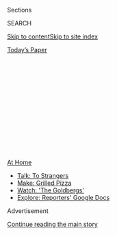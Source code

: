 <div id="app">

<div>

<div>

<div>

<div class="NYTAppHideMasthead css-1q2w90k e1suatyy0">

<div class="section css-ui9rw0 e1suatyy2">

<div class="css-eph4ug er09x8g0">

<div class="css-6n7j50">

</div>

<span class="css-1dv1kvn">Sections</span>

<div class="css-10488qs">

<span class="css-1dv1kvn">SEARCH</span>

</div>

[Skip to content](#site-content)[Skip to site
index](#site-index)

</div>

<div class="css-10698na e1huz5gh0">

</div>

</div>

<div id="masthead-bar-one" class="section hasLinks css-15hmgas e1csuq9d3">

<div class="css-uqyvli e1csuq9d0">

</div>

<div class="css-1uqjmks e1csuq9d1">

</div>

<div class="css-9e9ivx">

[](https://myaccount.nytimes3xbfgragh.onion/auth/login?response_type=cookie&client_id=vi)

</div>

<div class="css-1bvtpon e1csuq9d2">

[Today’s
Paper](https://www.nytimes3xbfgragh.onion/section/todayspaper)

</div>

</div>

</div>

</div>

<div data-aria-hidden="false">

<div id="site-content" data-role="main">

<div>

<div class="css-1aor85t" style="opacity:0.000000001;z-index:-1;visibility:hidden">

<div class="css-1hqnpie">

<div class="css-epjblv">

<span class="css-100wwgy">Four Artists on the Future of Video
Art</span>

</div>

<div class="css-k008qs">

<div class="css-o5pzib">

<span class="css-18z7m18"></span>

<div>

</div>

</div>

<span class="css-1n6z4y">https://nyti.ms/3eUZm13</span>

<div class="css-1705lsu">

<div class="css-4xjgmj">

<div class="css-4skfbu" data-role="toolbar" data-aria-label="Social Media Share buttons, Save button, and Comments Panel with current comment count" data-testid="share-tools">

  - 
  - 
  - 
  - 
    
    <div class="css-6n7j50">
    
    </div>

  - 

</div>

</div>

</div>

</div>

</div>

</div>

<div id="NYT_TOP_BANNER_REGION" class="css-13pd83m">

<div>

<div id="maps-athome-menu" class="section interactive-content interactive-size-medium css-1edisqu">

<div class="css-17ih8de interactive-body">

<div class="at-home-nav__innerContainer">

<div class="at-home-nav__title">

[At
Home](https://www.nytimes3xbfgragh.onion/spotlight/at-home?action=click&pgtype=Article&state=default&region=TOP_BANNER&context=at_home_menu)

</div>

  - [Talk: To
    Strangers](https://www.nytimes3xbfgragh.onion/2020/08/03/well/family/the-benefits-of-talking-to-strangers.html?action=click&pgtype=Article&state=default&region=TOP_BANNER&context=at_home_menu)
  - [Make: Grilled
    Pizza](https://www.nytimes3xbfgragh.onion/2020/08/01/at-home/coronavirus-make-pizza-on-a-grill.html?action=click&pgtype=Article&state=default&region=TOP_BANNER&context=at_home_menu)
  - [Watch: 'The
    Goldbergs'](https://www.nytimes3xbfgragh.onion/2020/07/31/arts/television/goldbergs-abc-stream.html?action=click&pgtype=Article&state=default&region=TOP_BANNER&context=at_home_menu)
  - [Explore: Reporters' Google
    Docs](https://www.nytimes3xbfgragh.onion/interactive/2020/at-home/even-more-reporters-editors-diaries-lists-recommendations.html?action=click&pgtype=Article&state=default&region=TOP_BANNER&context=at_home_menu)

</div>

</div>

</div>

</div>

</div>

<div id="top-wrapper" class="css-1sy8kpn">

<div id="top-slug" class="css-l9onyx">

Advertisement

</div>

[Continue reading the main
story](#after-top)

<div class="ad top-wrapper" style="text-align:center;height:100%;display:block;min-height:250px">

<div id="top" class="place-ad" data-position="top" data-size-key="top">

</div>

</div>

<div id="after-top">

</div>

</div>

<div>

<div id="sponsor-wrapper" class="css-1hyfx7x">

<div id="sponsor-slug" class="css-19vbshk">

Supported by

</div>

[Continue reading the main
story](#after-sponsor)

<div id="sponsor" class="ad sponsor-wrapper" style="text-align:center;height:100%;display:block">

</div>

<div id="after-sponsor">

</div>

</div>

<div class="css-186x18t">

True Believers

</div>

<div class="css-1vkm6nb ehdk2mb0">

# Four Artists on the Future of Video Art

</div>

Hito Steyerl, Rachel Rose, Isaac Julien and Lynn Hershman Leeson talk
about how they’ve been spending quarantine and just where, in this era
of never-ending screen time, their work should live.

<div class="css-79elbk" data-testid="photoviewer-wrapper">

<div class="css-z3e15g" data-testid="photoviewer-wrapper-hidden">

</div>

<div class="css-1a48zt4 ehw59r15" data-testid="photoviewer-children">

![<span class="css-1l9o2ey e13ogyst0" data-aria-hidden="true">Clockwise
from top left: a still from Hito Steyerl’s “Liquidity Inc.” (2014); a
digital print of Isaac Julien’s “Lessons of the Hour (Lessons of the
Hour)” (2019); a still from Lynn Hershman Leeson’s “Lorna” (1979-84); a
still from Rachel Rose’s “Lake Valley”
(2016).</span><span class="css-1nlbvxy e1z0qqy90" itemprop="copyrightHolder"><span class="css-1ly73wi e1tej78p0">Credit...</span><span><span>Clockwise
from top left: courtesy of the artist, Andrew Kreps Gallery, New York
and Esther Schipper, Berlin; © Isaac Julien, courtesy of the artist and
Metro Pictures, New York; © Lynn Hershman Leeson, courtesy of the artist
and Bridget Donahue, N.Y.C.; courtesy of the artist and Gavin Brown’s
enterprise New
York/Rome</span></span></span>](https://static01.graylady3jvrrxbe.onion/images/2020/07/10/t-magazine/art/digital-artists-slide-VVNP/digital-artists-slide-VVNP-articleLarge.jpg?quality=75&auto=webp&disable=upscale)

</div>

</div>

<div class="css-18e8msd">

<div class="css-vp77d3 epjyd6m0">

<div class="css-1baulvz">

By <span class="css-1baulvz last-byline" itemprop="name">Andrew
Russeth</span>

</div>

</div>

  - 
    
    <div class="css-nv7ky2 e16638kd2">
    
    July 22,
    2020
    
    </div>

  - 
    
    <div class="css-4xjgmj">
    
    <div class="css-d8bdto" data-role="toolbar" data-aria-label="Social Media Share buttons, Save button, and Comments Panel with current comment count" data-testid="share-tools">
    
      - 
      - 
      - 
      - 
        
        <div class="css-6n7j50">
        
        </div>
    
      - 
    
    </div>
    
    </div>

</div>

</div>

<div class="section meteredContent css-1r7ky0e" name="articleBody" itemprop="articleBody">

<div class="css-1fanzo5 StoryBodyCompanionColumn">

<div class="css-53u6y8">

When coronavirus shuttered just about every gallery in the United States
and confined many to their homes, museum curators and dealers [had to
improvise](https://www.nytimes3xbfgragh.onion/2020/03/16/arts/design/art-galleries-online-viewing-coronavirus.html).
Overnight, the only way they could show art was digitally. In some
cases, this meant posting photos of paintings or using cameras to offer
360-degree virtual tours of exhibitions — to varying degrees of success.
But then there were the works that were *designed* to be viewed on a
screen, which have enjoyed a sort of a renaissance.

On many Friday nights since April, the [Whitney Museum of American
Art](https://www.nytimes3xbfgragh.onion/topic/organization/whitney-museum-of-american-art)
in New York has streamed video art by [Alex Da
Corte](https://www.nytimes3xbfgragh.onion/2018/02/16/t-magazine/alex-da-corte-st-vincent.html),
[Juan Antonio Olivares](https://whitney.org/artists/18064) and [Adelita
Husni-Bey](https://www.newmuseum.org/exhibitions/view/adelita-husni-bey-chiron),
to name a few. [Gagosian Gallery](https://gagosian.com/) staged web
shows with moving-image work by artists including [Ed
Ruscha](https://www.nytimes3xbfgragh.onion/2020/01/15/arts/design/ed-ruscha.html)
and [Douglas Gordon](https://gagosian.com/artists/douglas-gordon/),
Metro Pictures hosted a digital film festival over more than a dozen
weekends, and the artist [Nina Chanel
Abney](https://www.nytimes3xbfgragh.onion/2018/06/13/t-magazine/artist-work-habits-camille-henrot-nina-chanel-abney.html)
curated a two-week run of pieces by [Tiona Nekkia
McClodden](https://www.nytimes3xbfgragh.onion/2019/05/09/arts/design/whitney-museum-biennial-artists.html),
[Solange
Knowles](https://www.nytimes3xbfgragh.onion/2018/10/15/t-magazine/solange-interview.html)
and others at Brooklyn’s [We Buy Gold](https://webuygold.wtf/).
Pittsburgh’s [Carnegie Museum of
Art](https://www.nytimes3xbfgragh.onion/2015/07/10/arts/design/carnegie-museum-to-open-a-survey-of-the-designer-peter-muller-munk.html)
launched an online exhibition series with “Lake Valley,” a 2016
cartoon-collage animation by [Rachel
Rose](https://www.artsy.net/artist/rachel-rose) that follows a
rabbitlike animal as it explores an enchanted world, seeking community.
“Two-dimensional work or sculpture all comes out a bit flat on social
media,” says the filmmaker [Isaac
Julien](https://www.nytimes3xbfgragh.onion/2014/02/18/arts/international/facing-the-camera.html).
“I’m not saying people can’t sell works. They do, in fact. But I think
the moving image — it becomes its own form. It’s not really
compromised.”

</div>

</div>

<div id="t-true-believers-art-promo" class="section interactive-content interactive-size-scoop css-bvtwvj" data-id="100000007224768">

<div class="css-17ih8de interactive-body" data-sourceid="100000007224768">

[![](https://static01.graylady3jvrrxbe.onion/newsgraphics/2020/06/29/tmag-art-embeds-new/assets/images/art_issue_gif_special_editon.gif)](https://www.nytimes3xbfgragh.onion/issue/t-magazine/2020/07/02/true-believers-art-issue)

</div>

</div>

<div>

</div>

<div class="css-1fanzo5 StoryBodyCompanionColumn">

<div class="css-53u6y8">

Since its emergence in the 1960s, it’s video art that has typically been
harder to present and sell and perhaps to take in, too, often requiring
time and patience of its viewer. When pioneers like [Bruce
Nauman](https://www.nytimes3xbfgragh.onion/2018/10/15/t-magazine/bruce-nauman-art-interview.html),
[Vito
Acconci](https://www.nytimes3xbfgragh.onion/2017/04/28/arts/design/vito-acconci-dead-performance-artist.html)
and [Joan
Jonas](https://www.nytimes3xbfgragh.onion/2015/04/05/t-magazine/joan-jonas-reanimation-venice-biennale.html)
wielded cumbersome cameras in the 1970s to make scrappy, poetic or
otherwise bizarre tapes intended for gallery display, the prominent
dealers [Leo
Castelli](https://www.nytimes3xbfgragh.onion/1999/08/23/arts/leo-castelli-influential-art-dealer-dies-at-91.html)
and [Ileana
Sonnabend](https://www.nytimes3xbfgragh.onion/2007/10/24/arts/24sonnabend.html)
started a service to rent and sell them. It never turned a profit.
However, as production values increased and minds opened in the 1980s
and ’90s, stars were minted: [Bill
Viola](https://www.nytimes3xbfgragh.onion/2017/03/14/t-magazine/art/bill-viola-palazzo-strozzi-florence.html),
[Matthew
Barney](https://www.nytimes3xbfgragh.onion/1999/10/10/magazine/the-importance-of-matthew-barney.html),
[Pipilotti
Rist](https://www.nytimes3xbfgragh.onion/2016/10/22/arts/design/pipilotti-rist-provoking-with-delight.html)
and [Christian
Marclay](https://www.nytimes3xbfgragh.onion/2018/11/19/arts/music/christian-marclay-huddersfield-music-festival.html)
were among those to see their work sold in limited editions and featured
in major museums and international biennials, just as that of [Ryan
Trecartin](https://www.guggenheim.org/artwork/artist/ryan-trecartin),
[Arthur
Jafa](https://www.nytimes3xbfgragh.onion/2019/08/14/t-magazine/arthur-jafa-in-bloom.html)
and [Martine
Syms](https://www.nytimes3xbfgragh.onion/2016/12/06/t-magazine/art/martine-syms-artist-poster-phrase.html)
has been more recently.

</div>

</div>

<div class="css-79elbk" data-testid="photoviewer-wrapper">

<div class="css-z3e15g" data-testid="photoviewer-wrapper-hidden">

</div>

<div class="css-1a48zt4 ehw59r15" data-testid="photoviewer-children">

![<span class="css-1l9o2ey e13ogyst0" data-aria-hidden="true">Meriem
Bennani’s video installation “Party on the CAPS” (2018) will be shown at
the Julia Stoschek Collection in Berlin when it reopens in
September.</span><span class="css-1nlbvxy e1z0qqy90" itemprop="copyrightHolder"><span class="css-1ly73wi e1tej78p0">Credit...</span><span>Courtesy
of the artist and C L E A R I N G, New York/Brussels. Photo: Alwin
Lay</span></span>](https://static01.graylady3jvrrxbe.onion/images/2020/07/10/t-magazine/art/digital-artists-slide-U4Y9/digital-artists-slide-U4Y9-articleLarge.jpg?quality=75&auto=webp&disable=upscale)

</div>

</div>

<div class="css-1fanzo5 StoryBodyCompanionColumn">

<div class="css-53u6y8">

But even in 2020, with screens glowing all around us, video art remains
a relatively niche field. It is still rare, for instance, to come across
a figure like [Julia Stoschek](https://www.jsc.art/), a German collector
who focuses exclusively on multimedia and video. When the art spaces
Stoschek runs in Berlin and Düsseldorf, Germany, were closed in March,
she collaborated with artists and technicians to upload more than 70
works from her 800-some-piece collection online. Her aim, she says, is
“to make it accessible for everyone, all the time, everywhere.” [Eric
Crosby](https://carnegiemuseums.org/expert/eric-crosby/), the Carnegie’s
director, feels similarly, saying that a lesson from lockdown is that
“audiences should be able to encounter art regardless of whether our
museum doors are open or closed.” Their comments underscore the diffuse
and potentially democratic nature of video art in comparison to, say,
oil painting.

At the same time, readily available offerings raise questions about
where exactly video art should live, and how its future might be shaped.
Is its star turn on the web a sign of things to come, or just a
momentary detour? Here, four video and digital artists talk about
working during the pandemic and share thoughts on the field as a
whole.

</div>

</div>

<div>

</div>

<div class="css-79elbk" data-testid="photoviewer-wrapper">

<div class="css-z3e15g" data-testid="photoviewer-wrapper-hidden">

</div>

<div class="css-1a48zt4 ehw59r15" data-testid="photoviewer-children">

<div class="css-1xdhyk6 erfvjey0">

<span class="css-1ly73wi e1tej78p0">Image</span>

<div class="css-zjzyr8">

<div data-testid="lazyimage-container" style="height:257.77777777777777px">

</div>

</div>

</div>

<span class="css-1l9o2ey e13ogyst0" data-aria-hidden="true">An
installation view of Hito Steyerl’s “Liquidity Inc.” (2014) at Artists
Space in New York in
2015.</span><span class="css-1nlbvxy e1z0qqy90" itemprop="copyrightHolder"><span class="css-1ly73wi e1tej78p0">Credit...</span><span>Courtesy
of the artist, Andrew Kreps Gallery, New York, and Esther Schipper,
Berlin. Photo: Matthew Septimus </span></span>

</div>

</div>

<div class="css-1fanzo5 StoryBodyCompanionColumn">

<div class="css-53u6y8">

### **Hito Steyerl**

*For more than 20 years,* [*Hito
Steyerl*](https://www.nytimes3xbfgragh.onion/2017/12/15/arts/design/hito-steyerl.html)*,
53, has made incisive, deliriously entertaining videos that examine how
images and ideas circulate. Based in Berlin, she is set to have her
first* [*survey
exhibition*](https://www.kunstsammlung.de/de/exhibitions/hito-steyerl)
*in Germany — at the Kunstsammlung Nordrhein-Westfalen, in Düsseldorf —
in September.*

Most of my work has always been online. But I try not to share it on
commercial or corporate platforms, so you will find very little of it on
YouTube. It’s mostly hidden in plain sight, meaning that it’s on
platforms that are not Google searchable, which technically makes them
part of the dark web.

The concept of the digital sphere is not in a very fortunate moment.
I’ve been talking for the past year about how the digital has been
privatized and gentrified. It’s basically monetized by four or five big
corporations, and none of this has changed just because of lockdown, so
I’m very ambivalent about the digital euphoria.

What institutions or galleries assume is that videos are available and
that they can just stream them for free without taking into account any
sort of production cost or anything like that because the web is seen as
a sphere of distribution of things that are free. There is a sort of
digital fatigue now, and I think there is a whole oversupply, and it’s
not good for the artwork. It doesn’t get it any more attention. On the
other hand, if people were to give it more time and attention, and also
resources, I think it could develop a lot. The over-traveling that the
art world has experienced could be reduced if there were some convincing
digital platforms. But I’m not sure whether that will happen.

Basically, I think it’s a good idea to expand digital distribution, but
then we also need public digital infrastructure. We need, let’s say,
municipal digital platforms, for teaching, for schooling, for education,
but also, of course, for the arts. We should also keep in mind that most
of these means of production are not easily accessible — especially if
we go into this video sphere, with 3-D modeling and VR, it quickly
becomes very complex and expensive. And it stifles the development of
modes of expression because it’s just too expensive and young people
have a hard time getting access to it. There is a huge difference to 20
or 30 years ago, because the camcorders were really cheap. That was my
only shot at ever entering this kind of activity.

But if people in Minneapolis can start thinking about [how to build
their security
institutions](https://www.nytimes3xbfgragh.onion/2020/06/07/us/minneapolis-police-abolish.html),
then why not a municipal digital platform? I think that’s really easy in
comparison — even cheap. Many things that once seemed impossible are
suddenly possible, so why not
try?

</div>

</div>

<div class="css-1fanzo5 StoryBodyCompanionColumn">

<div class="css-53u6y8">

-----

</div>

</div>

<div class="css-79elbk" data-testid="photoviewer-wrapper">

<div class="css-z3e15g" data-testid="photoviewer-wrapper-hidden">

</div>

<div class="css-1a48zt4 ehw59r15" data-testid="photoviewer-children">

<div class="css-1xdhyk6 erfvjey0">

<span class="css-1ly73wi e1tej78p0">Image</span>

<div class="css-zjzyr8">

<div data-testid="lazyimage-container" style="height:257.77777777777777px">

</div>

</div>

</div>

<span class="css-1l9o2ey e13ogyst0" data-aria-hidden="true">An
installation view of Rachel Rose’s “Lake Valley” (2016) at Lafayette
Anticipations in Paris this
year.</span><span class="css-1nlbvxy e1z0qqy90" itemprop="copyrightHolder"><span class="css-1ly73wi e1tej78p0">Credit...</span><span>Courtesy
of the artist and Gavin Brown’s enterprise New York/Rome. Photo: Andrea
Rossetti</span></span>

</div>

</div>

<div class="css-1fanzo5 StoryBodyCompanionColumn">

<div class="css-53u6y8">

### **Rachel Rose**

*Based in New York, though she’s been working upstate during this
period, Rachel Rose, 33, shows transfixing, research-intensive videos in
intimate, carefully crafted environments. Her 2016 work “Lake Valley”*
[*is on view*](https://cmoa.org/exhibition/rachel-rose/) *on the
Carnegie Museum of Art’s website through Aug. 16, and at a solo show at
Lafayette Anticipations in Paris through Sept. 13.*

<div id="NYT_MAIN_CONTENT_2_REGION" class="css-9tf9ac">

<div>

</div>

</div>

The biggest change during lockdown has really been not having time. Not
having child care for Eden, my 10-month-old daughter, I don’t have the
same amount of time to myself every day. It’s more broken up and
staccato. But I’m also planning for an exhibition, and I’m working on a
screenplay, so the computer is all I need.

The Carnegie proposed doing an online exhibition of “Lake Valley,” and I
was excited about that because it felt like a nice opportunity to show
it to families at home with kids, which I had always wanted to do. All
of my works thus far have been developed in relationship, at least in
part, to the site where I’m first showing them, because so many of them
have been commissioned by institutions. So for me, the installation has
always been a condition of the work. One of the gifts of the art
universe is the opportunity to think through the physicality of how you
view something. That’s not something you get with a feature film,
because it’s going out to theaters or it’s going out to streaming
platforms. But, because none of us can be in physical spaces together, I
feel it might as well be shared online.

I wonder about this period as a time for slower kinds of producing. Art
is on this very seasonal cycle that parallels fashion. There are the
September shows, there are the art fairs — it’s this constant
saturation, and I think for artists, that can often make them feel as
though they need to keep up with that pace, which keeps getting faster
and faster. Because of what I do, and the way in which my work has been
commissioned, I’ve been able to work more slowly, but I notice how
detrimental that cycle can be, and this could be the beginning of a new
sort of time scale.

Online is essential right now, but as a long-term strategy, I’m not
sure. When I open up Netflix and look at the main page, I’ve never heard
of most of the TV shows it lists, and most of them are like six seasons
in. It feels like there’s so much entertainment and moving-image stuff
online. In a way, I feel like the value that art can hold is parallel to
that of live concerts. We can all listen to anything on Spotify or
iTunes, but going to a concert is an entirely different thing. That is
one of the things that museums can do for us, for art. Maybe, after
Covid, art should become *less* visible on the internet. At the same
time, the immediacy of “[Two
Lizards](https://www.nytimes3xbfgragh.onion/2020/04/22/arts/design/lizards-instagram-coronavirus-stars.html)”
\[a serialized video project the artists [Meriem
Bennani](https://www.nytimes3xbfgragh.onion/2015/10/28/t-magazine/art-meriem-bennani-hijab-video.html)
and [Orian Barki](https://www.orianbarki.com/) debuted in March\] — what
is that? It’s like watching art live. And there’s something really
exhilarating and beautiful about that, too.

</div>

</div>

<div class="css-1fanzo5 StoryBodyCompanionColumn">

<div class="css-53u6y8">

-----

</div>

</div>

![<span class="css-1l9o2ey e13ogyst0">A clip from Isaac Julien’s
‘Lessons of the Hour’ (2019). © Isaac Julien, courtesy of the artist
and Metro Pictures, New
York</span><span class="css-cch8ym"><span class="css-1dv1kvn">Credit</span><span class="css-1nlbvxy e1z0qqy90" itemprop="copyrightHolder"><span class="css-1ly73wi e1tej78p0">Credit...</span><span>©
Issac Julien. Courtesy of the artist and Metro Pictures, New
York</span></span></span>](https://static01.graylady3jvrrxbe.onion/images/2020/07/10/t-magazine/art/digital-artists-slide-QOUF/digital-artists-slide-QOUF-videoSixteenByNine3000.jpg)

<div class="css-1fanzo5 StoryBodyCompanionColumn">

<div class="css-53u6y8">

### **Isaac Julien**

*After having a solo show at* [*Jessica Silverman
Gallery*](https://www.nytimes3xbfgragh.onion/2020/01/22/t-magazine/jessica-silverman-gallery.html)
*in San Francisco cut short because of shelter-in-place orders, Isaac
Julien, 60, was working in Santa Cruz, whose University of California
branch is home to the* [*Isaac Julien
Lab*](https://danm.ucsc.edu/project_group/isaac-julien-lab)*. Known for
sumptuous videos centered on radical histories, which he releases in
multiple formats, from single-screen cuts to immersive multiscreen
installations, Julien is scheduled to have a show at the McEvoy
Foundation for the Arts in San Francisco in the fall.*

Filming would be impossible right now. Maybe the gods were looking down
on me in 2019, because I had the kind of mad intention of making these
two gigantic projects — “A Marvellous Entanglement,” on the architect
Lina Bo Bardi, and “Lessons of the Hour,” on Frederick Douglass — and I
did. That has meant that 2020 has been the kind of year with more
exhibitions and my making single-screen versions of work, so a time when
it’s more postproduction. If I had not done that, this would be very
disruptive. There really are some things you can continue doing while
social distancing, and there are some things that you cannot.

And yet, we’re seeing this flourishing of video art and media works on
social-media platforms. I participated in this Metro Pictures film
festival, which I think was really successful. I really enjoyed seeing
“Baltimore” \[his 2003 short starring [Melvin Van
Peebles](https://www.nytimes3xbfgragh.onion/2013/09/20/arts/design/melvin-van-peebles-headlines-a-group-art-show.html)\]
during that time, and it was great to be able to post about it on
Facebook and Instagram, to have all the responses to the work. I
realized that a lot of the video artworks that one makes — they become,
in a way, connected to the time when they were made. People have the
memory. But it’s great to be able to redistribute them on social-media
platforms and to introduce the work to new audiences. Viewers were
really excited, and this made me think about the possibility of how
those works could live in a different capacity. When we have an
exhibition of work showing in a museum, maybe we can have a
single-screen version on social media simultaneously and think about
both platforms as exhibition spaces.

What was good about the festival was that you got excited about who was
going to be the next artist, and then you looked at the films, and you
had time to look at them, and you could really learn things. Since then,
other works of mine have been shown at special events. For example, in
Brazil, the
[Goethe-Institut](https://www.goethe.de/ins/br/pt/sta/sal.html) in
[Salvador](https://www.nytimes3xbfgragh.onion/2019/01/24/travel/what-to-do-in-salvador-brazil.html)
showed my Fanon film \[“[Frantz Fanon: Black Skin, White
Mask](https://www.isaacjulien.com/projects/frantz-fanon-black-skin-white-mask/)”
(1995)\] — it was just on for 24 hours, and it was watched by over
37,000 people. We kind of couldn’t believe it when the figure came out.
Funnily enough, the Fanon film was also showing in an exhibition in
Singapore, and they showed it online, too, and some friends from Germany
saw it. So you have this internationalization of the platform, of
different people watching different works.

This kind of lit the fuse. I got approached by lots of other
institutions and museums, and I thought to myself, “OK, hang on here a
minute. I think I might stop and think about it a little bit more,
because maybe we can do it ourselves, in the
studio.”

</div>

</div>

<div class="css-1fanzo5 StoryBodyCompanionColumn">

<div class="css-53u6y8">

-----

</div>

</div>

<div class="css-79elbk" data-testid="photoviewer-wrapper">

<div class="css-z3e15g" data-testid="photoviewer-wrapper-hidden">

</div>

<div class="css-1a48zt4 ehw59r15" data-testid="photoviewer-children">

<div class="css-1xdhyk6 erfvjey0">

<span class="css-1ly73wi e1tej78p0">Image</span>

<div class="css-zjzyr8">

<div data-testid="lazyimage-container" style="height:217.82222222222222px">

</div>

</div>

</div>

<span class="css-1l9o2ey e13ogyst0" data-aria-hidden="true">A screenshot
of Lynn Hershman Leeson’s “Agent Ruby’s EDream Portal”
(2002).</span><span class="css-1nlbvxy e1z0qqy90" itemprop="copyrightHolder"><span class="css-1ly73wi e1tej78p0">Credit...</span><span>©
Lynn Hershman Leeson, courtesy of the artist and Bridget Donahue,
N.Y.C.</span></span>

</div>

</div>

<div class="css-1fanzo5 StoryBodyCompanionColumn">

<div class="css-53u6y8">

### **Lynn Hershman Leeson**

*For more than half a century, the San Francisco-based* [*Lynn Hershman
Leeson*](https://www.nytimes3xbfgragh.onion/2019/11/08/arts/design/Lynn-Hershman-Leeson-Shed-art-technology.html)*,
79, has released feature films, cross-disciplinary scientific endeavors,
interactive videos (like 1979-84’s
“*[*Lorna*](https://www.lynnhershman.com/lorna/)*,” which concerns an
agoraphobic woman) and web projects such as “*[*Agent
Ruby*](http://www.lynnhershman.com/agent-ruby/)*” (1998-2002), a chatbot
with artificial intelligence that can converse with internet visitors. A
survey of her work at the* [*New
Museum*](https://www.nytimes3xbfgragh.onion/topic/organization/new-museum-of-contemporary-art)
*in New York has been postponed because of the pandemic, though she is
currently developing what she calls “an occultish online game.”*

I probably have more time to work now because usually I run around a
lot. In the past few months, I was able to finish a lot of projects I
started in the ’60s. I’m doing calls on Zoom, which I didn’t have
before, but my practice hasn’t changed all that much because these
things do take a long time to develop. I have the luxury of staying home
and being able to commute digitally, which is something that [Nam June
Paik](https://www.nytimes3xbfgragh.onion/2006/01/31/arts/design/nam-june-paik-73-dies-pioneer-of-video-art-whose-work-broke.html)
talked about — how we’re becoming stationary nomads. He talked about
that in the early 1980s, going all around the world without leaving your
house.

I started a project called “Agent Ruby” in 1998, and nobody knew what to
do with it, and I finally gave it to SFMOMA because I couldn’t afford
her upkeep on the net. I was told that the piece is the most-visited
artwork in their collection. What really astounded me, because we did an
exhibition of it in 2013, was that you do these things on the internet
and they never die. The museum had collected something like 80 tons of
global responses that became a portrait of what the world was thinking
about all of these years.

One of the things I want to do when I have my next museum exhibition —
and I don’t think that any museum can afford to not do this — is really
design a way it can be seen online. I think that there are ways that we
can design almost telerobotic surveillance systems that allow you to see
works better — really going into the piece and being able to understand
it and see details of it. I haven’t seen anybody, any museum, take
advantage of the possibilities of how a work can be seen online. The
viewer needs to be in control of what they’re seeing and have access to
the tools that will allow them to do that. The way that museums have
been portraying exhibitions is that they’re in control. They let you fly
through a gallery, but they don’t let you stop or go into something to
understand it in a more tactile way.

Artists use the tools of their time and if, for instance, people who
were shooting in 8-millimeter or 16-millimeter then want to convert it
to video or maybe a form that may last longer, it’s not the same piece.
It doesn’t look the same, it doesn’t feel the same. You don’t breathe
the same way when you watch it. The light is different. We actually took
“Lorna” from LaserDisc and migrated it to a DVD just because it could be
shown that way. We have the original in an archive, but I kept all the
mistakes in — I wanted it to look like it was made then. I think
glitches are the key to discovery. They’re underrated.

*These interviews have been edited and
condensed.*

</div>

</div>

<div id="t-true-believers-art-nav" class="section interactive-content interactive-size-scoop css-m2zfm8" data-id="100000007224767">

<div class="css-17ih8de interactive-body" data-sourceid="100000007224767">

<div id="g-bottomnav" class="g-bottomnav">

### [True Believers Art Issue](https://www.nytimes3xbfgragh.onion/issue/t-magazine/2020/07/02/true-believers-art-issue)

</div>

</div>

</div>

</div>

<div>

</div>

<div>

</div>

<div>

</div>

<div>

<div id="bottom-wrapper" class="css-1ede5it">

<div id="bottom-slug" class="css-l9onyx">

Advertisement

</div>

[Continue reading the main
story](#after-bottom)

<div id="bottom" class="ad bottom-wrapper" style="text-align:center;height:100%;display:block;min-height:90px">

</div>

<div id="after-bottom">

</div>

</div>

</div>

</div>

</div>

## Site Index

<div>

</div>

## Site Information Navigation

  - [© <span>2020</span> <span>The New York Times
    Company</span>](https://help.nytimes3xbfgragh.onion/hc/en-us/articles/115014792127-Copyright-notice)

<!-- end list -->

  - [NYTCo](https://www.nytco.com/)
  - [Contact
    Us](https://help.nytimes3xbfgragh.onion/hc/en-us/articles/115015385887-Contact-Us)
  - [Work with us](https://www.nytco.com/careers/)
  - [Advertise](https://nytmediakit.com/)
  - [T Brand Studio](http://www.tbrandstudio.com/)
  - [Your Ad
    Choices](https://www.nytimes3xbfgragh.onion/privacy/cookie-policy#how-do-i-manage-trackers)
  - [Privacy](https://www.nytimes3xbfgragh.onion/privacy)
  - [Terms of
    Service](https://help.nytimes3xbfgragh.onion/hc/en-us/articles/115014893428-Terms-of-service)
  - [Terms of
    Sale](https://help.nytimes3xbfgragh.onion/hc/en-us/articles/115014893968-Terms-of-sale)
  - [Site
    Map](https://spiderbites.nytimes3xbfgragh.onion)
  - [Help](https://help.nytimes3xbfgragh.onion/hc/en-us)
  - [Subscriptions](https://www.nytimes3xbfgragh.onion/subscription?campaignId=37WXW)

</div>

</div>

</div>

</div>
